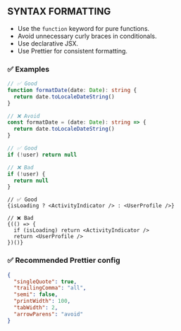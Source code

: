 ## SYNTAX FORMATTING

- Use the `function` keyword for pure functions.
- Avoid unnecessary curly braces in conditionals.
- Use declarative JSX.
- Use Prettier for consistent formatting.

### ✅ Examples

```ts
// ✅ Good
function formatDate(date: Date): string {
  return date.toLocaleDateString()
}

// ❌ Avoid
const formatDate = (date: Date): string => {
  return date.toLocaleDateString()
}
```

```ts
// ✅ Good
if (!user) return null

// ❌ Bad
if (!user) {
  return null
}
```

```tsx
// ✅ Good
{isLoading ? <ActivityIndicator /> : <UserProfile />}

// ❌ Bad
{(() => {
  if (isLoading) return <ActivityIndicator />
  return <UserProfile />
})()}
```

### ✅ Recommended Prettier config

```json
{
  "singleQuote": true,
  "trailingComma": "all",
  "semi": false,
  "printWidth": 100,
  "tabWidth": 2,
  "arrowParens": "avoid"
}
```
